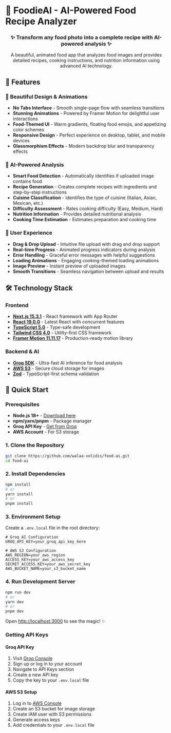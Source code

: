 # 🍕 FoodieAI - AI-Powered Food Recipe Analyzer
<div align="center">
  <h3>✨ Transform any food photo into a complete recipe with AI-powered analysis ✨</h3>
  <p>A beautiful, animated food app that analyzes food images and provides detailed recipes, cooking instructions, and nutrition information using advanced AI technology.</p>
</div>

## 🌟 Features

### 🎨 **Beautiful Design & Animations**
- **No Tabs Interface** - Smooth single-page flow with seamless transitions
- **Stunning Animations** - Powered by Framer Motion for delightful user interactions
- **Food-Themed UI** - Warm gradients, floating food emojis, and appetizing color schemes
- **Responsive Design** - Perfect experience on desktop, tablet, and mobile devices
- **Glassmorphism Effects** - Modern backdrop blur and transparency effects

### 🤖 **AI-Powered Analysis**
- **Smart Food Detection** - Automatically identifies if uploaded image contains food
- **Recipe Generation** - Creates complete recipes with ingredients and step-by-step instructions
- **Cuisine Classification** - Identifies the type of cuisine (Italian, Asian, Mexican, etc.)
- **Difficulty Assessment** - Rates cooking difficulty (Easy, Medium, Hard)
- **Nutrition Information** - Provides detailed nutritional analysis
- **Cooking Time Estimation** - Estimates preparation and cooking time

### 🚀 **User Experience**
- **Drag & Drop Upload** - Intuitive file upload with drag and drop support
- **Real-time Progress** - Animated progress indicators during analysis
- **Error Handling** - Graceful error messages with helpful suggestions
- **Loading Animations** - Engaging cooking-themed loading animations
- **Image Preview** - Instant preview of uploaded images
- **Smooth Transitions** - Seamless navigation between upload and results

## 🛠️ Technology Stack

### **Frontend**
- **[Next.js 15.3.1](https://nextjs.org/)** - React framework with App Router
- **[React 19.0.0](https://reactjs.org/)** - Latest React with concurrent features
- **[TypeScript 5.0](https://www.typescriptlang.org/)** - Type-safe development
- **[Tailwind CSS 4.0](https://tailwindcss.com/)** - Utility-first CSS framework
- **[Framer Motion 11.11.17](https://www.framer.com/motion/)** - Production-ready motion library

### **Backend & AI**
- **[Groq SDK](https://groq.com/)** - Ultra-fast AI inference for food analysis
- **[AWS S3](https://aws.amazon.com/s3/)** - Secure cloud storage for images
- **[Zod](https://zod.dev/)** - TypeScript-first schema validation

## 🚀 Quick Start

### Prerequisites

- **Node.js 18+** - [Download here](https://nodejs.org/)
- **npm/yarn/pnpm** - Package manager
- **Groq API Key** - [Get from Groq](https://groq.com/)
- **AWS Account** - For S3 storage

### 1. Clone the Repository

```bash
git clone https://github.com/walaa-volidis/food-ai.git
cd food-ai
```

### 2. Install Dependencies

```bash
npm install
# or
yarn install
# or
pnpm install
```

### 3. Environment Setup

Create a `.env.local` file in the root directory:

```env
# Groq AI Configuration
GROQ_API_KEY=your_groq_api_key_here

# AWS S3 Configuration
AWS_REGION=your_aws_region
ACCESS_KEY=your_aws_access_key
SECRET_ACCESS_KEY=your_aws_secret_key
AWS_BUCKET_NAME=your_s3_bucket_name
```

### 4. Run Development Server

```bash
npm run dev
# or
yarn dev
# or
pnpm dev
```

Open [http://localhost:3000](http://localhost:3000) to see the magic! ✨


### Getting API Keys

#### Groq API Key
1. Visit [Groq Console](https://console.groq.com/)
2. Sign up or log in to your account
3. Navigate to API Keys section
4. Create a new API key
5. Copy the key to your `.env.local` file

#### AWS S3 Setup
1. Log in to [AWS Console](https://aws.amazon.com/console/)
2. Create an S3 bucket for image storage
3. Create IAM user with S3 permissions
4. Generate access keys
5. Add credentials to your `.env.local` file

